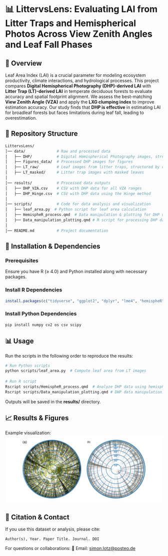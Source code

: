 # 📊 LittervsLens: Evaluating LAI from Litter Traps and Hemispherical Photos Across View Zenith Angles and Leaf Fall Phases

## 🌟 Overview
Leaf Area Index (LAI) is a crucial parameter for modeling ecosystem productivity, climate interactions, and hydrological processes. This project compares **Digital Hemispherical Photography (DHP)-derived LAI** with **Litter Trap (LT)-derived LAI** in temperate deciduous forests to evaluate accuracy and spatial footprint alignment. We assess the best-matching **View Zenith Angle (VZA)** and apply the **LXG clumping index** to improve estimation accuracy. Our study finds that **DHP is effective** in estimating LAI for broadleaf forests but faces limitations during leaf fall, leading to overestimation.

## 📂 Repository Structure
```bash
LittervsLens/
│── data/              # Raw and processed data
│   ├── DHP/           # Digital Hemispherical Photography images, structured by LT
│   ├── Figures_data/  # Processed DHP images for figures
│   ├── LT_raw/        # Leaf images from litter traps, structured by date
│   ├── LT_masked/     # Litter trap images with masked leaves
│
│── results/           # Processed data outputs
│   ├── DHP_VZA.csv    # CSV with DHP data for all VZA ranges
│   ├── DHP_Hinge.csv  # CSV with DHP data using the Hinge method
│
│── scripts/           # Code for data analysis and visualization
│   ├── leaf_area.py  # Python script for leaf area calculation
│   ├── HemispheR_process.qmd  # Data manipulation & plotting for DHP data
│   ├── Data_manipulation_plotting.qmd # R script for processing DHP data
│
│── README.md          # Project documentation
```

## 🚀 Installation & Dependencies
### **Prerequisites**
Ensure you have R (≥ 4.0) and Python installed along with necessary packages.

### **Install R Dependencies**
```r
install.packages(c("tidyverse", "ggplot2", "dplyr", "lme4", "hemispheR", "MuMIn", "patchwork", "RColorBrewer", "png", "jpeg", "ggforce", "tidyr", "patchwork", "segmented", "grid", "magick"))
```

### **Install Python Dependencies**
```sh
pip install numpy cv2 os csv scipy
```

## 📊 Usage
Run the scripts in the following order to reproduce the results:
```sh
# Run Python scripts
python scripts/leaf_area.py  # Compute leaf area from LT images

# Run R script
Rscript scripts/HemispheR_process.qmd  # Analyze DHP data using hemispheR
Rscript scripts/Data_manipulation_plotting.qmd # DHP data manipulation and plotting the results
```
Outputs will be saved in the **results/** directory.

## 📈 Results & Figures
Example visualization:
![Sample Plot](results/fig02.png)


## 🤝 Citation & Contact
If you use this dataset or analysis, please cite:
```
Author(s), Year. Paper Title. Journal. DOI
```
For questions or collaborations:
📧 Email: simon.lotz@posteo.de
